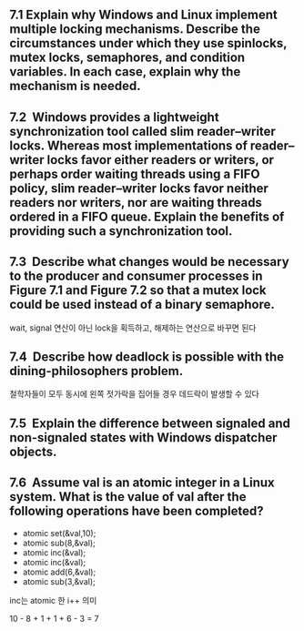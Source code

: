 ## 7.1 Explain why Windows and Linux implement multiple locking mechanisms. Describe the circumstances under which they use spinlocks, mutex locks, semaphores, and condition variables. In each case, explain why the mechanism is needed.

## 7.2  Windows provides a lightweight synchronization tool called slim reader–writer locks. Whereas most implementations of reader–writer locks favor either readers or writers, or perhaps order waiting threads using a FIFO policy, slim reader–writer locks favor neither readers nor writers, nor are waiting threads ordered in a FIFO queue. Explain the benefits of providing such a synchronization tool.

## 7.3  Describe what changes would be necessary to the producer and consumer processes in Figure 7.1 and Figure 7.2 so that a mutex lock could be used instead of a binary semaphore.

wait, signal 연산이 아닌 lock을 획득하고, 해제하는 연산으로 바꾸면 된다

## 7.4  Describe how deadlock is possible with the dining-philosophers problem.

철학자들이 모두 동시에 왼쪽 젓가락을 집어들 경우 데드락이 발생할 수 있다

## 7.5  Explain the difference between signaled and non-signaled states with Windows dispatcher objects.

## 7.6  Assume val is an atomic integer in a Linux system. What is the value of val after the following operations have been completed?

- atomic set(&val,10);
- atomic sub(8,&val);
- atomic inc(&val);
- atomic inc(&val);
- atomic add(6,&val);
- atomic sub(3,&val);

inc는 atomic 한 i++ 의미

10 - 8 + 1 + 1 + 6 - 3 = 7
